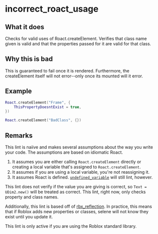 # incorrect_roact_usage
## What it does
Checks for valid uses of Roact.createElement. Verifies that class name given is valid and that the properties passed for it are valid for that class.

## Why this is bad
This is guaranteed to fail once it is rendered. Furthermore, the createElement itself will not error--only once its mounted will it error.

## Example
```lua
Roact.createElement("Frame", {
    ThisPropertyDoesntExist = true,
})

Roact.createElement("BadClass", {})
```

## Remarks
This lint is naiive and makes several assumptions about the way you write your code. The assumptions are based on idiomatic Roact.

1. It assumes you are either calling `Roact.createElement` directly or creating a local variable that's assigned to `Roact.createElement`.
2. It assumes if you are using a local variable, you're not reassigning it.
3. It assumes Roact is defined. [`undefined_variable`](./undefined_variable.md) will still lint, however.

This lint does not verify if the value you are giving is correct, so `Text = UDim2.new()` will be treated as correct. This lint, right now, only checks property and class names.

Additionally, this lint is based off of [rbx_reflection](https://docs.rs/rbx_reflection/3/rbx_reflection/). In practice, this means that if Roblox adds new properties or classes, selene will not know they exist until you update it.

This lint is only active if you are using the Roblox standard library.

